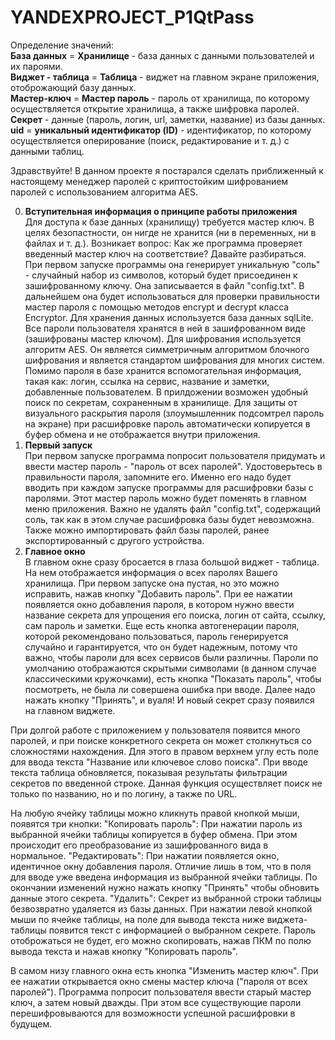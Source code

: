 # YANDEXPROJECT_P1QtPass
Определение значений: \
**База данных** = **Хранилище** - база данных с данными пользователей и их пароями. \
**Виджет - таблица** = **Таблица** - виджет на главном экране приложения, отоброжающий базу данных. \
**Мастер-ключ** = **Мастер пароль** - пароль от хранилища, по которому осуществляется открытие хранилища,
а также шифровка паролей. \
**Секрет** - данные (пароль, логин, url, заметки, название) из базы данных. \
**uid** = **уникальный идентификатор (ID)** - идентификатор, по которому осуществляется оперирование (поиск, редактирование и т. д.) с данными таблиц.

Здравствуйте! В данном проекте я постарался сделать приближенный к настоящему менеджер паролей с криптостойким шифрованием паролей с использованием алгоритма AES. 


0. **Вступительная информация о принципе работы приложения** \
  Для доступа к базе данных (хранилищу) требуется мастер ключ. В целях безопастности, он нигде не хранится (ни в переменных, ни в файлах и т. д.). Возникает вопрос: 
  Как же программа проверяет введенный мастер ключ на соответствие? Давайте разбираться.
  При первом запуске программы она генерирует уникальную "соль" - случайный набор из символов, который будет присоединен к зашифрованному ключу. Она записывается в 
  файл "config.txt". В дальнейшем она будет использоваться для проверки правильности мастер пароля с помощью методов encrypt и decrypt класса Encryptor. 
  Для хранения данных используется база данных sqlLite. Все пароли пользователя хранятся в ней в зашифрованном виде (зашифрованы мастер ключом). 
  Для шифрования используется алгоритм AES. Он является симметричным алгоритмом блочного шифрования и является стандартом шифрования для многих систем. 
  Помимо пароля в базе хранится вспомогательная информация, такая как: логин, ссылка на сервис, название и заметки, добавленные пользователем. В прилдожении возможен 
  удобный поиск по секретам, сохраненным в хранилище. Для защиты от визуального раскрытия пароля (злоумышленник подсомтрел пароль на экране) при расшифровке 
  пароль автоматически копируется в буфер обмена и не отображается внутри приложения. 
1. **Первый запуск** \
  При первом запуске программа попросит пользователя придумать и ввести мастер пароль - "пароль от всех паролей". Удостоверьтесь в правильности пароля, запомните его. Именно
  его надо будет вводить при каждом запуске программы для расшифровки базы с паролями. Этот мастер пароль можно будет поменять в главном меню приложения. Важно не удалять
  файл "config.txt", содержащий соль, так как в этом случае расшифровка базы будет невозможна. Также можно импортировать файл базы паролей, ранее экспортированный с другого
  устройства.
2. **Главное окно** \
  В главном окне сразу бросается в глаза большой виджет - таблица. На нем отображается информация о всех паролях Вашего хранилища. При первом запуске она пустая,
  но это можно исправить, нажав кнопку "Добавить пароль". При ее нажатии появляется окно добавления пароля, в котором нужно ввести название секрета для 
  упрощения его поиска, логин от сайта, ссылку, сам пароль и заметки. Еще есть кнопка автогенерации пароля, которой рекомендовано пользоваться, пароль генерируется 
  случайно и гарантируется, что он будет надежным, потому что важно, чтобы пароли для всех сервисов были различны. Пароли по умолчанию отображаются скрытыми символами 
  (в данном случае классическими кружочками), есть кнопка "Показать пароль", чтобы посмотреть, не была ли совершена ошибка при вводе.
  Далее надо нажать кнопку "Принять", и вуаля! И новый секрет сразу появился на главном виджете.
  
  При долгой работе с приложением у пользователя появится много паролей, и при поиске конкретного секрета он может столкнуться со сложностями нахождения.
  Для этого в правом верхнем углу есть поле для ввода текста "Название или ключевое слово поиска". При вводе текста таблица обновляется, показывая 
  результаты фильтрации секретов по введенной строке. Данная функция осуществляет поиск не только по названию, но и по логину, а также по URL.
  
  На любую ячейку таблицы можно кликнуть правой кнопкой мыши, появятся три кнопки: 
    "Копировать пароль":
      При нажатии пароль из выбранной ячейки таблицы копируется в буфер обмена. При этом происходит его преобразование из зашифрованного вида в нормальное. 
    "Редактировать":
      При нажатии появляется окно, идентичное окну добавления пароля. Отличие лишь в том, что в поля для вводе уже введена информация из выбранной ячейки таблицы. 
      По окончании изменений нужно нажать кнопку "Принять" чтобы обновить данные этого секрета.
    "Удалить":
      Секрет из выбранной строки таблицы безвозвратно удаляется из базы данных.
  При нажатии левой кнопкой мыши по ячейке таблицы, на поле для вывода текста ниже виджета-таблицы появится текст с информацией о выбранном секрете. Пароль отоброжаться
  не будет, его можно скопировать, нажав ПКМ по полю вывода текста и нажав кнопку "Копировать пароль".

  В самом низу главного окна есть кнопка "Изменить мастер ключ". При ее нажатии открывается окно смены мастер ключа ("пароля от всех паролей"). 
  Программа попросит пользователя ввести старый мастер ключ, а затем новый дважды. При этом все существующие пароли перешифровываются для возможности 
  успешной расшифровки в будущем.
